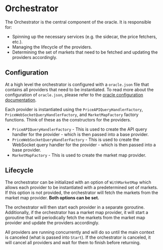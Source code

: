 # Orchestrator

The Orchestrator is the central component of the oracle. It is responsible for:

* Spinning up the necessary services (e.g. the sidecar, the price fetchers, etc.).
* Managing the lifecycle of the providers.
* Determining the set of markets that need to be fetched and updating the providers accordingly.

## Configuration

At a high level the orchestrator is configured with a `oracle.json` file that contains all providers that need to be instantiated. To read more about the configuration of `oracle.json`, please refer to the [oracle configuration documentation](config/README.md).

Each provider is instantiated using the `PriceAPIQueryHandlerFactory`, `PriceWebSocketQueryHandlerFactory`, and `MarketMapFactory` factory functions. Think of these as the constructors for the providers. 

* `PriceAPIQueryHandlerFactory` - This is used to create the API query handler for the provider - which is then passed into a base provider.
* `PriceWebSocketQueryHandlerFactory` - This is used to create the WebSocket query handler for the provider - which is then passed into a base provider.
* `MarketMapFactory` - This is used to create the market map provider.

## Lifecycle

The orchestrator can be initialized with an option of `WithMarketMap` which allows each provider to be instantiated with a predetermined set of markets. If this option is not provided, the orchestrator will fetch the markets from the market map provider. **Both options can be set.**

The orchestrator will then start each provider in a separate goroutine. Additionally, if the orchestrator has a market map provider, it will start a goroutine that will periodically fetch the markets from the market map provider and update the providers accordingly.

All providers are running concurrently and will do so until the main context is canceled (what is passed into `Start`). If the orchestrator is canceled, it will cancel all providers and wait for them to finish before returning.

